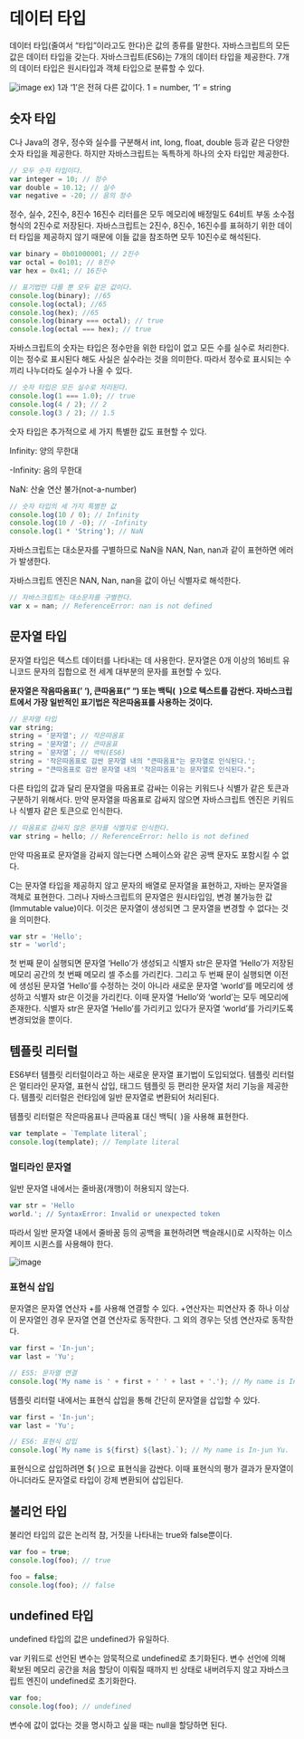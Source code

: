 # 데이터 타입

데이터 타입(줄여서 “타입”이라고도 한다)은 값의 종류를 말한다. 자바스크립트의 모든 값은 데이터 타입을 갖는다. 자바스크립트(ES6)는 7개의 데이터 타입을 제공한다. 7개의 데이터 타입은 원시타입과 객체 타입으로 분류할 수 있다.

![image](https://user-images.githubusercontent.com/98325285/170677433-bb370d39-2398-4342-97a1-acc8f5770522.png)
ex) 1과 ‘1’은 전혀 다른 값이다. 1 = number, ‘1’ = string

## 숫자 타입

C나 Java의 경우, 정수와 실수를 구분해서 int, long, float, double 등과 같은 다양한 숫자 타입을 제공한다. 하지만 자바스크립트는 독특하게 하나의 숫자 타입만 제공한다.

```jsx
// 모두 숫자 타입이다.
var integer = 10; // 정수
var double = 10.12; // 실수
var negative = -20; // 음의 정수
```

정수, 실수, 2진수, 8진수 16진수 리터를은 모두 메모리에 배정밀도 64비트 부동 소수점 형식의 2진수로 저장된다. 자바스크립트는 2진수, 8진수, 16진수를 표혀하기 위한 데이터 타입을 제공하지 않기 때문에 이들 값을 참조하면 모두 10진수로 해석된다.

```jsx
var binary = 0b01000001; // 2진수
var octal = 0o101; // 8진수
var hex = 0x41; // 16진수

// 표기법만 다를 뿐 모두 같은 값이다.
console.log(binary); //65
console.log(octal); //65
console.log(hex); //65
console.log(binary === octal); // true
console.log(octal === hex); // true
```

자바스크립트의 숫자는 타입은 정수만을 위한 타입이 없고 모든 수를 실수로 처리한다. 이는 정수로 표시된다 해도 사실은 실수라는 것을 의미한다. 따라서 정수로 표시되는 수끼리 나누더라도 실수가 나올 수 있다.

```jsx
// 숫자 타입은 모든 실수로 처리된다.
console.log(1 === 1.0); // true
console.log(4 / 2); // 2
console.log(3 / 2); // 1.5
```

숫자 타입은 추가적으로 세 가지 특별한 값도 표현할 수 있다.

Infinity: 양의 무한대

-Infinity: 음의 무한대

NaN: 산술 연산 불가(not-a-number)

```jsx
// 숫자 타입의 세 가지 특별한 값
console.log(10 / 0); // Infinity
console.log(10 / -0); // -Infinity
console.log(1 * 'String'); // NaN
```

자바스크립트는 대소문자를 구별하므로 NaN을 NAN, Nan, nan과 같이 표현하면 에러가 발생한다.

자바스크립트 엔진은 NAN, Nan, nan을 값이 아닌 식별자로 해석한다.

```jsx
// 자바스크립트는 대소문자를 구별한다.
var x = nan; // ReferenceError: nan is not defined
```

## 문자열 타입

문자열 타입은 텍스트 데이터를 나타내는 데 사용한다. 문자열은 0개 이상의 16비트 유니코드 문자의 집합으로 전 세계 대부분의 문자를 표현할 수 있다.

**문자열은 작음따옴표(’ ‘), 큰따옴표(” “) 또는 백틱(` `)으로 텍스트를 감싼다. 자바스크립트에서 가장 일반적인 표기법은 작은따옴표를 사용하는 것이다.**

```jsx
// 문자열 타입
var string;
string = '문자열'; // 작은따옴표
string = '문자열'; // 큰따옴표
string = `문자열`; // 백틱(ES6)
string = '작은따옴표로 감싼 문자열 내의 "큰따옴표"는 문자열로 인식된다.';
string = "큰따옴표로 감싼 문자열 내의 '작은따옴표'는 문자열로 인식된다.";
```

다른 타입의 값과 달리 문자열을 따옴표로 감싸는 이유는 키워드나 식별가 같은 토큰과 구분하기 위해서다. 만약 문자열을 따옴표로 감싸지 않으면 자바스크립트 엔진은 키워드나 식별자 같은 토큰으로 인식한다.

```jsx
// 따옴표로 감싸지 않은 문자를 식별자로 인식한다.
var string = hello; // ReferenceError: hello is not defined
```

만약 따옴표로 문자열을 감싸지 않는다면 스페이스와 같은 공백 문자도 포함시킬 수 없다.

C는 문자열 타입을 제공하지 않고 문자의 배열로 문자열을 표현하고, 자바는 문자열을 객체로 표현한다. 그러나 자바스크립트의 문자열은 원시타입임, 변경 불가능한 값(Immutable value)이다. 이것은 문자열이 생성되면 그 문자열을 변경할 수 없다는 것을 의미한다.

```jsx
var str = 'Hello';
str = 'world';
```

첫 번째 문이 실행되면 문자열 ‘Hello’가 생성되고 식별자 str은 문자열 ‘Hello’가 저장된 메모리 공간의 첫 번째 메모리 셀 주소를 가리킨다. 그리고 두 번째 문이 실행되면 이전에 생성된 문자열 ‘Hello’를 수정하는 것이 아니라 새로운 문자열 ‘world’를 메모리에 생성하고 식별자 str은 이것을 가리킨다. 이때 문자열 ‘Hello’와 ‘world’는 모두 메모리에 존재한다. 식별자 str은 문자열 ‘Hello’를 가리키고 있다가 문자열 ‘world’를 가리키도록 변경되었을 뿐이다.

## 템플릿 리터럴

ES6부터 템플릿 리터럴이라고 하는 새로운 문자열 표기법이 도입되었다. 템플릿 리터럴은 멀티라인 문자열, 표현식 삽입, 태그드 템플릿 등 편리한 문자열 처리 기능을 제공한다. 템플릿 리터럴은 런타임에 일반 문자열로 변환되어 처리된다.

템플릿 리터럴은 작은따옴표나 큰따옴표 대신 백틱(` `)을 사용해 표현한다.

```jsx
var template = `Template literal`;
console.log(template); // Template literal
```

### 멀티라인 문자열

일반 문자열 내에서는 줄바꿈(개행)이 허용되지 않는다.

```jsx
var str = 'Hello
world.'; // SyntaxError: Invalid or unexpected token
```

따라서 일반 문자열 내에서 줄바꿈 등의 공백을 표현하려면 백슬래시(\)로 시작하는 이스케이프 시퀸스를 사용해야 한다.

![image](https://user-images.githubusercontent.com/98325285/170677512-cf499d1c-4d03-4d07-9d38-9d11bad12af3.png)

### 표현식 삽입

문자열은 문자열 연산자 +를 사용해 연결할 수 있다. +연산자는 피연산자 중 하나 이상이 문자열인 경우 문자열 연결 연산자로 동작한다. 그 외의 경우는 덧셈 연산자로 동작한다.

```jsx
var first = 'In-jun';
var last = 'Yu';

// ES5: 문자열 연결
console.log('My name is ' + first + ' ' + last + '.'); // My name is In-jun Yu.
```

템플릿 리터럴 내에서는 표현식 삽입을 통해 간단히 문자열을 삽입할 수 있다.

```jsx
var first = 'In-jun';
var last = 'Yu';

// ES6: 표현식 삽입
console.log(`My name is ${first} ${last}.`); // My name is In-jun Yu.
```

표현식으로 삽입하려면 ${ }으로 표현식을 감싼다. 이때 표현식의 평가 결과가 문자열이 아니더라도 문자열로 타입이 강제 변환되어 삽입된다.

## 불리언 타입

불리언 타입의 값은 논리적 참, 거짓을 나타내는 true와 false뿐이다.

```jsx
var foo = true;
console.log(foo); // true

foo = false;
console.log(foo); // false
```

## undefined 타입

undefined 타입의 값은 undefined가 유일하다.

var 키워드로 선언된 변수는 암묵적으로 undefined로 초기화된다. 변수 선언에 의해 확보된 메모리 공간을 처음 할당이 이뤄질 때까지 빈 상태로 내버려두지 않고 자바스크립트 엔진이 undefined로 초기화한다.

```jsx
var foo;
console.log(foo); // undefined
```

변수에 값이 없다는 것을 명시하고 싶을 때는 null을 할당하면 된다.
